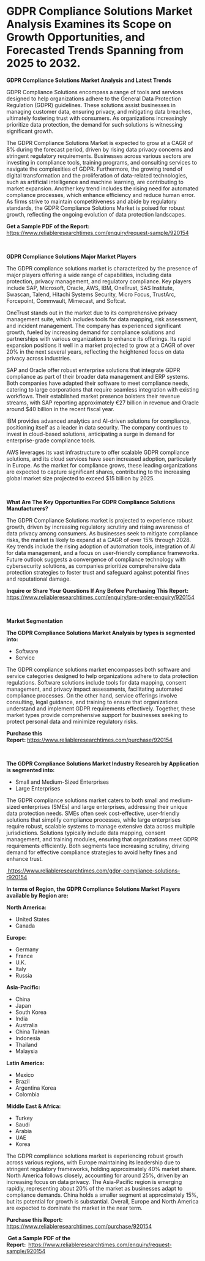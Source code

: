 <p><h1>GDPR Compliance Solutions Market Analysis Examines its Scope on Growth Opportunities, and Forecasted Trends Spanning from 2025 to 2032.</h1></p><p><strong>GDPR Compliance Solutions Market Analysis and Latest Trends</strong></p>
<p><p>GDPR Compliance Solutions encompass a range of tools and services designed to help organizations adhere to the General Data Protection Regulation (GDPR) guidelines. These solutions assist businesses in managing customer data, ensuring privacy, and mitigating data breaches, ultimately fostering trust with consumers. As organizations increasingly prioritize data protection, the demand for such solutions is witnessing significant growth.</p><p>The GDPR Compliance Solutions Market is expected to grow at a CAGR of 8% during the forecast period, driven by rising data privacy concerns and stringent regulatory requirements. Businesses across various sectors are investing in compliance tools, training programs, and consulting services to navigate the complexities of GDPR. Furthermore, the growing trend of digital transformation and the proliferation of data-related technologies, such as artificial intelligence and machine learning, are contributing to market expansion. Another key trend includes the rising need for automated compliance processes, which enhance efficiency and reduce human error. As firms strive to maintain competitiveness and abide by regulatory standards, the GDPR Compliance Solutions Market is poised for robust growth, reflecting the ongoing evolution of data protection landscapes.</p></p>
<p><strong>Get a Sample PDF of the Report:&nbsp;</strong> <a href="https://www.reliableresearchtimes.com/enquiry/request-sample/920154?utm_campaign=2244&utm_medium=2&utm_source=Github&utm_content=ia&utm_term=17042025&utm_id=gdpr-compliance-solutions">https://www.reliableresearchtimes.com/enquiry/request-sample/920154</a></p>
<p>&nbsp;</p>
<p><strong>GDPR Compliance Solutions Major Market Players</strong></p>
<p><p>The GDPR compliance solutions market is characterized by the presence of major players offering a wide range of capabilities, including data protection, privacy management, and regulatory compliance. Key players include SAP, Microsoft, Oracle, AWS, IBM, OneTrust, SAS Institute, Swascan, Talend, Hitachi Systems Security, Micro Focus, TrustArc, Forcepoint, Commvault, Mimecast, and Softcat.</p><p>OneTrust stands out in the market due to its comprehensive privacy management suite, which includes tools for data mapping, risk assessment, and incident management. The company has experienced significant growth, fueled by increasing demand for compliance solutions and partnerships with various organizations to enhance its offerings. Its rapid expansion positions it well in a market projected to grow at a CAGR of over 20% in the next several years, reflecting the heightened focus on data privacy across industries.</p><p>SAP and Oracle offer robust enterprise solutions that integrate GDPR compliance as part of their broader data management and ERP systems. Both companies have adapted their software to meet compliance needs, catering to large corporations that require seamless integration with existing workflows. Their established market presence bolsters their revenue streams, with SAP reporting approximately €27 billion in revenue and Oracle around $40 billion in the recent fiscal year.</p><p>IBM provides advanced analytics and AI-driven solutions for compliance, positioning itself as a leader in data security. The company continues to invest in cloud-based solutions, anticipating a surge in demand for enterprise-grade compliance tools.</p><p>AWS leverages its vast infrastructure to offer scalable GDPR compliance solutions, and its cloud services have seen increased adoption, particularly in Europe. As the market for compliance grows, these leading organizations are expected to capture significant shares, contributing to the increasing global market size projected to exceed $15 billion by 2025.</p></p>
<p>&nbsp;</p>
<p><strong>What Are The Key Opportunities For GDPR Compliance Solutions Manufacturers?</strong></p>
<p><p>The GDPR Compliance Solutions market is projected to experience robust growth, driven by increasing regulatory scrutiny and rising awareness of data privacy among consumers. As businesses seek to mitigate compliance risks, the market is likely to expand at a CAGR of over 15% through 2028. Key trends include the rising adoption of automation tools, integration of AI for data management, and a focus on user-friendly compliance frameworks. Future outlook suggests a convergence of compliance technology with cybersecurity solutions, as companies prioritize comprehensive data protection strategies to foster trust and safeguard against potential fines and reputational damage.</p></p>
<p><strong>Inquire or Share Your Questions If Any Before Purchasing This Report:</strong> <a href="https://www.reliableresearchtimes.com/enquiry/pre-order-enquiry/920154?utm_campaign=2244&utm_medium=2&utm_source=Github&utm_content=ia&utm_term=17042025&utm_id=gdpr-compliance-solutions">https://www.reliableresearchtimes.com/enquiry/pre-order-enquiry/920154</a></p>
<p>&nbsp;</p>
<p><strong>Market Segmentation</strong></p>
<p><strong>The GDPR Compliance Solutions Market Analysis by types is segmented into:</strong></p>
<p><ul><li>Software</li><li>Service</li></ul></p>
<p><p>The GDPR compliance solutions market encompasses both software and service categories designed to help organizations adhere to data protection regulations. Software solutions include tools for data mapping, consent management, and privacy impact assessments, facilitating automated compliance processes. On the other hand, service offerings involve consulting, legal guidance, and training to ensure that organizations understand and implement GDPR requirements effectively. Together, these market types provide comprehensive support for businesses seeking to protect personal data and minimize regulatory risks.</p></p>
<p><strong>Purchase this Report:&nbsp;</strong><a href="https://www.reliableresearchtimes.com/purchase/920154?utm_campaign=2244&utm_medium=2&utm_source=Github&utm_content=ia&utm_term=17042025&utm_id=gdpr-compliance-solutions">https://www.reliableresearchtimes.com/purchase/920154</a></p>
<p>&nbsp;</p>
<p><strong>The GDPR Compliance Solutions Market Industry Research by Application is segmented into:</strong></p>
<p><ul><li>Small and Medium-Sized Enterprises</li><li>Large Enterprises</li></ul></p>
<p><p>The GDPR compliance solutions market caters to both small and medium-sized enterprises (SMEs) and large enterprises, addressing their unique data protection needs. SMEs often seek cost-effective, user-friendly solutions that simplify compliance processes, while large enterprises require robust, scalable systems to manage extensive data across multiple jurisdictions. Solutions typically include data mapping, consent management, and training modules, ensuring that organizations meet GDPR requirements efficiently. Both segments face increasing scrutiny, driving demand for effective compliance strategies to avoid hefty fines and enhance trust.</p></p>
<p><a href="https://www.reliableresearchtimes.com/gdpr-compliance-solutions-r920154?utm_campaign=2244&utm_medium=2&utm_source=Github&utm_content=ia&utm_term=17042025&utm_id=gdpr-compliance-solutions">&nbsp;https://www.reliableresearchtimes.com/gdpr-compliance-solutions-r920154</a></p>
<p><strong>In terms of Region, the GDPR Compliance Solutions Market Players available by Region are:</strong></p>
<p>
    <p> <strong> North America: </strong>
        <ul>
            <li>United States</li>
            <li>Canada</li>
        </ul>
        </p> 
    <p> <strong> Europe: </strong>
        <ul>
            <li>Germany</li>
            <li>France</li>
            <li>U.K.</li>
            <li>Italy</li>
            <li>Russia</li>
        </ul>
        </p> 
    <p> <strong> Asia-Pacific: </strong>
        <ul>
            <li>China</li>
            <li>Japan</li>
            <li>South Korea</li>
            <li>India</li>
            <li>Australia</li>
            <li>China Taiwan</li>
            <li>Indonesia</li>
            <li>Thailand</li>
            <li>Malaysia</li>
        </ul>
        </p> 
    <p> <strong> Latin America: </strong>
        <ul>
            <li>Mexico</li>
            <li>Brazil</li>
            <li>Argentina Korea</li>
            <li>Colombia</li>
        </ul>
        </p> 
    <p> <strong> Middle East & Africa: </strong>
        <ul>
            <li>Turkey</li>
            <li>Saudi</li>
            <li>Arabia</li>
            <li>UAE</li>
            <li>Korea</li>
        </ul>
    </p>
    </p>
<p><p>The GDPR compliance solutions market is experiencing robust growth across various regions, with Europe maintaining its leadership due to stringent regulatory frameworks, holding approximately 40% market share. North America follows closely, accounting for around 25%, driven by an increasing focus on data privacy. The Asia-Pacific region is emerging rapidly, representing about 20% of the market as businesses adapt to compliance demands. China holds a smaller segment at approximately 15%, but its potential for growth is substantial. Overall, Europe and North America are expected to dominate the market in the near term.</p></p>
<p><strong>Purchase this Report: </strong><a href="https://www.reliableresearchtimes.com/purchase/920154?utm_campaign=2244&utm_medium=2&utm_source=Github&utm_content=ia&utm_term=17042025&utm_id=gdpr-compliance-solutions">https://www.reliableresearchtimes.com/purchase/920154</a></p>
<p>&nbsp;<strong>Get a Sample PDF of the Report:&nbsp;&nbsp;</strong><a href="https://www.reliableresearchtimes.com/enquiry/request-sample/920154?utm_campaign=2244&utm_medium=2&utm_source=Github&utm_content=ia&utm_term=17042025&utm_id=gdpr-compliance-solutions">https://www.reliableresearchtimes.com/enquiry/request-sample/920154</a></p>
<p><strong></strong></p>
<p><p></p><p></p><p></p></p>